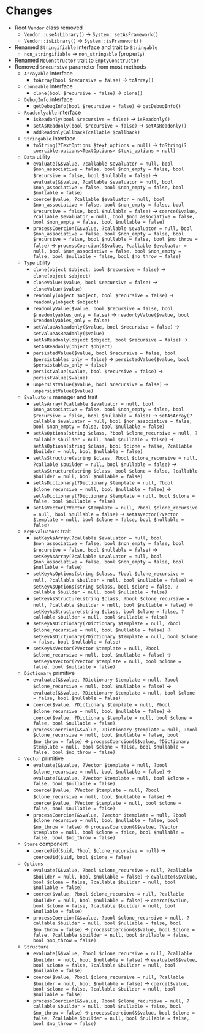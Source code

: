# Changes

* Root `Vendor` class removed
  * `Vendor::useAsLibrary()` &#8594; `System::setAsFramework()`
  * `Vendor::isLibrary()` &#8594; `System::isFramework()`
* Renamed `Stringifiable` interface and trait to `Stringable`
  * `non_stringifiable` &#8594; `non_stringable` (property)
* Renamed `NoConstructor` trait to `EmptyConstructor`
* Removed `$recursive` parameter from most methods
  * `Arrayable` interface
    * `toArray(bool $recursive = false)` &#8594; `toArray()`
  * `Cloneable` interface
    * `clone(bool $recursive = false)` &#8594; `clone()`
  * `DebugInfo` interface
    * `getDebugInfo(bool $recursive = false)` &#8594; `getDebugInfo()`
  * `Readonlyable` interface
    * `isReadonly(bool $recursive = false)` &#8594; `isReadonly()`
    * `setAsReadonly(bool $recursive = false)` &#8594; `setAsReadonly()`
    * `addReadonlyCallback(callable $callback)`
  * `Stringable` interface
    * `toString(?TextOptions $text_options = null)` &#8594; `toString(?coercible:options<TextOptions> $text_options = null)`
  * `Data` utility
    * `evaluate(&$value, ?callable $evaluator = null, bool $non_associative = false, bool $non_empty = false, bool $recursive = false, bool $nullable = false)` &#8594; `evaluate(&$value, ?callable $evaluator = null, bool $non_associative = false, bool $non_empty = false, bool $nullable = false)`
    * `coerce($value, ?callable $evaluator = null, bool $non_associative = false, bool $non_empty = false, bool $recursive = false, bool $nullable = false)` &#8594; `coerce($value, ?callable $evaluator = null, bool $non_associative = false, bool $non_empty = false, bool $nullable = false)`
    * `processCoercion(&$value, ?callable $evaluator = null, bool $non_associative = false, bool $non_empty = false, bool $recursive = false, bool $nullable = false, bool $no_throw = false)` &#8594; `processCoercion(&$value, ?callable $evaluator = null, bool $non_associative = false, bool $non_empty = false, bool $nullable = false, bool $no_throw = false)`
  * `Type` utility
    * `clone(object $object, bool $recursive = false)` &#8594; `clone(object $object)`
    * `cloneValue($value, bool $recursive = false)` &#8594; `cloneValue($value)`
    * `readonly(object $object, bool $recursive = false)` &#8594; `readonly(object $object)`
    * `readonlyValue($value, bool $recursive = false, bool $readonlyables_only = false)` &#8594; `readonlyValue($value, bool $readonlyables_only = false)`
    * `setValueAsReadonly($value, bool $recursive = false)` &#8594; `setValueAsReadonly($value)`
    * `setAsReadonly(object $object, bool $recursive = false)` &#8594; `setAsReadonly(object $object)`
    * `persistedValue($value, bool $recursive = false, bool $persistables_only = false)` &#8594; `persistedValue($value, bool $persistables_only = false)`
    * `persistValue($value, bool $recursive = false)` &#8594; `persistValue($value)`
    * `unpersistValue($value, bool $recursive = false)` &#8594; `unpersistValue($value)`
  * `Evaluators` manager and trait
    * `setAsArray(?callable $evaluator = null, bool $non_associative = false, bool $non_empty = false, bool $recursive = false, bool $nullable = false)` &#8594; `setAsArray(?callable $evaluator = null, bool $non_associative = false, bool $non_empty = false, bool $nullable = false)`
    * `setAsOptions(string $class, ?bool $clone_recursive = null, ?callable $builder = null, bool $nullable = false)` &#8594; `setAsOptions(string $class, bool $clone = false, ?callable $builder = null, bool $nullable = false)`
    * `setAsStructure(string $class, ?bool $clone_recursive = null, ?callable $builder = null, bool $nullable = false)` &#8594; `setAsStructure(string $class, bool $clone = false, ?callable $builder = null, bool $nullable = false)`
    * `setAsDictionary(?Dictionary $template = null, ?bool $clone_recursive = null, bool $nullable = false)` &#8594; `setAsDictionary(?Dictionary $template = null, bool $clone = false, bool $nullable = false)`
    * `setAsVector(?Vector $template = null, ?bool $clone_recursive = null, bool $nullable = false)` &#8594; `setAsVector(?Vector $template = null, bool $clone = false, bool $nullable = false)`
  * `KeyEvaluators` trait
    * `setKeyAsArray(?callable $evaluator = null, bool $non_associative = false, bool $non_empty = false, bool $recursive = false, bool $nullable = false)` &#8594; `setKeyAsArray(?callable $evaluator = null, bool $non_associative = false, bool $non_empty = false, bool $nullable = false)`
    * `setKeyAsOptions(string $class, ?bool $clone_recursive = null, ?callable $builder = null, bool $nullable = false)` &#8594; `setKeyAsOptions(string $class, bool $clone = false, ?callable $builder = null, bool $nullable = false)`
    * `setKeyAsStructure(string $class, ?bool $clone_recursive = null, ?callable $builder = null, bool $nullable = false)` &#8594; `setKeyAsStructure(string $class, bool $clone = false, ?callable $builder = null, bool $nullable = false)`
    * `setKeyAsDictionary(?Dictionary $template = null, ?bool $clone_recursive = null, bool $nullable = false)` &#8594; `setKeyAsDictionary(?Dictionary $template = null, bool $clone = false, bool $nullable = false)`
    * `setKeyAsVector(?Vector $template = null, ?bool $clone_recursive = null, bool $nullable = false)` &#8594; `setKeyAsVector(?Vector $template = null, bool $clone = false, bool $nullable = false)`
  * `Dictionary` primitive
    * `evaluate(&$value, ?Dictionary $template = null, ?bool $clone_recursive = null, bool $nullable = false)` &#8594; `evaluate(&$value, ?Dictionary $template = null, bool $clone = false, bool $nullable = false)`
    * `coerce($value, ?Dictionary $template = null, ?bool $clone_recursive = null, bool $nullable = false)` &#8594; `coerce($value, ?Dictionary $template = null, bool $clone = false, bool $nullable = false)`
    * `processCoercion(&$value, ?Dictionary $template = null, ?bool $clone_recursive = null, bool $nullable = false, bool $no_throw = false)` &#8594; `processCoercion(&$value, ?Dictionary $template = null, bool $clone = false, bool $nullable = false, bool $no_throw = false)`
  * `Vector` primitive
    * `evaluate(&$value, ?Vector $template = null, ?bool $clone_recursive = null, bool $nullable = false)` &#8594; `evaluate(&$value, ?Vector $template = null, bool $clone = false, bool $nullable = false)`
    * `coerce($value, ?Vector $template = null, ?bool $clone_recursive = null, bool $nullable = false)` &#8594; `coerce($value, ?Vector $template = null, bool $clone = false, bool $nullable = false)`
    * `processCoercion(&$value, ?Vector $template = null, ?bool $clone_recursive = null, bool $nullable = false, bool $no_throw = false)` &#8594; `processCoercion(&$value, ?Vector $template = null, bool $clone = false, bool $nullable = false, bool $no_throw = false)`
  * `Store` component
    * `coerceUid($uid, ?bool $clone_recursive = null)` &#8594; `coerceUid($uid, bool $clone = false)`
  * `Options`
    * `evaluate(&$value, ?bool $clone_recursive = null, ?callable $builder = null, bool $nullable = false)` &#8594; `evaluate(&$value, bool $clone = false, ?callable $builder = null, bool $nullable = false)`
    * `coerce($value, ?bool $clone_recursive = null, ?callable $builder = null, bool $nullable = false)` &#8594; `coerce($value, bool $clone = false, ?callable $builder = null, bool $nullable = false)`
    * `processCoercion(&$value, ?bool $clone_recursive = null, ?callable $builder = null, bool $nullable = false, bool $no_throw = false)` &#8594; `processCoercion(&$value, bool $clone = false, ?callable $builder = null, bool $nullable = false, bool $no_throw = false)`
  * `Structure`
    * `evaluate(&$value, ?bool $clone_recursive = null, ?callable $builder = null, bool $nullable = false)` &#8594; `evaluate(&$value, bool $clone = false, ?callable $builder = null, bool $nullable = false)`
    * `coerce($value, ?bool $clone_recursive = null, ?callable $builder = null, bool $nullable = false)` &#8594; `coerce($value, bool $clone = false, ?callable $builder = null, bool $nullable = false)`
    * `processCoercion(&$value, ?bool $clone_recursive = null, ?callable $builder = null, bool $nullable = false, bool $no_throw = false)` &#8594; `processCoercion(&$value, bool $clone = false, ?callable $builder = null, bool $nullable = false, bool $no_throw = false)`
